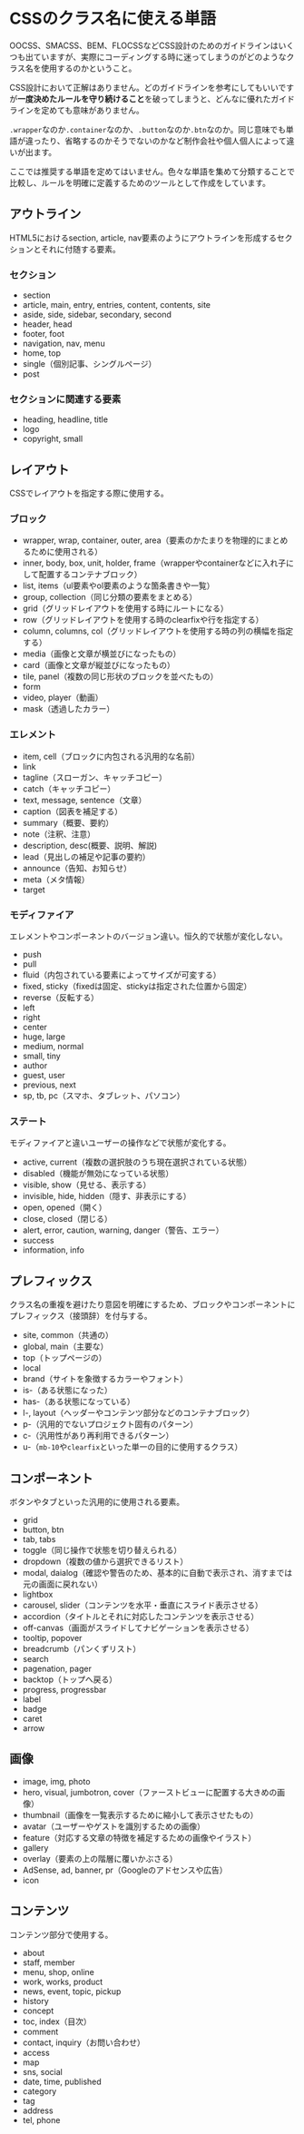 # CSSのクラス名に使える単語
OOCSS、SMACSS、BEM、FLOCSSなどCSS設計のためのガイドラインはいくつも出ていますが、実際にコーディングする時に迷ってしまうのがどのようなクラス名を使用するのかということ。

CSS設計において正解はありません。どのガイドラインを参考にしてもいいですが**一度決めたルールを守り続けること**を破ってしまうと、どんなに優れたガイドラインを定めても意味がありません。

`.wrapper`なのか`.container`なのか、`.button`なのか`.btn`なのか。同じ意味でも単語が違ったり、省略するのかそうでないのかなど制作会社や個人個人によって違いが出ます。

ここでは推奨する単語を定めてはいません。色々な単語を集めて分類することで比較し、ルールを明確に定義するためのツールとして作成をしています。

## アウトライン
HTML5におけるsection, article, nav要素のようにアウトラインを形成するセクションとそれに付随する要素。

### セクション
* section
* article, main, entry, entries, content, contents, site
* aside, side, sidebar, secondary, second
* header, head
* footer, foot
* navigation, nav, menu
* home, top
* single（個別記事、シングルページ）
* post

### セクションに関連する要素
* heading, headline, title
* logo
* copyright, small


## レイアウト
CSSでレイアウトを指定する際に使用する。

### ブロック
* wrapper, wrap, container, outer, area（要素のかたまりを物理的にまとめるために使用される）
* inner, body, box, unit, holder, frame（wrapperやcontainerなどに入れ子にして配置するコンテナブロック）
* list, items（ul要素やol要素のような箇条書きや一覧）
* group, collection（同じ分類の要素をまとめる）
* grid（グリッドレイアウトを使用する時にルートになる）
* row（グリッドレイアウトを使用する時のclearfixや行を指定する）
* column, columns, col（グリッドレイアウトを使用する時の列の横幅を指定する）
* media（画像と文章が横並びになったもの）
* card（画像と文章が縦並びになったもの）
* tile, panel（複数の同じ形状のブロックを並べたもの）
* form
* video, player（動画）
* mask（透過したカラー）


### エレメント
* item, cell（ブロックに内包される汎用的な名前）
* link
* tagline（スローガン、キャッチコピー）
* catch（キャッチコピー）
* text, message, sentence（文章）
* caption（図表を補足する）
* summary（概要、要約）
* note（注釈、注意）
* description, desc(概要、説明、解説)
* lead（見出しの補足や記事の要約）
* announce（告知、お知らせ）
* meta（メタ情報）
* target

### モディファイア
エレメントやコンポーネントのバージョン違い。恒久的で状態が変化しない。

* push
* pull
* fluid（内包されている要素によってサイズが可変する）
* fixed, sticky（fixedは固定、stickyは指定された位置から固定）
* reverse（反転する）
* left
* right
* center
* huge, large
* medium, normal
* small, tiny
* author
* guest, user
* previous, next
* sp, tb, pc（スマホ、タブレット、パソコン）

### ステート
モディファイアと違いユーザーの操作などで状態が変化する。

* active, current（複数の選択肢のうち現在選択されている状態）
* disabled（機能が無効になっている状態）
* visible, show（見せる、表示する）
* invisible, hide, hidden（隠す、非表示にする）
* open, opened（開く）
* close, closed（閉じる）
* alert, error, caution, warning, danger（警告、エラー）
* success
* information, info 

## プレフィックス
クラス名の重複を避けたり意図を明確にするため、ブロックやコンポーネントにプレフィックス（接頭辞）を付与する。

* site, common（共通の）
* global, main（主要な）
* top（トップページの）
* local
* brand（サイトを象徴するカラーやフォント）
* is-（ある状態になった）
* has-（ある状態になっている）
* l-, layout（ヘッダーやコンテンツ部分などのコンテナブロック）
* p-（汎用的でないプロジェクト固有のパターン）
* c-（汎用性があり再利用できるパターン）
* u-（`mb-10`や`clearfix`といった単一の目的に使用するクラス）

## コンポーネント
ボタンやタブといった汎用的に使用される要素。

* grid
* button, btn
* tab, tabs
* toggle（同じ操作で状態を切り替えられる）
* dropdown（複数の値から選択できるリスト）
* modal, daialog（確認や警告のため、基本的に自動で表示され、消すまでは元の画面に戻れない）
* lightbox
* carousel, slider（コンテンツを水平・垂直にスライド表示させる）
* accordion（タイトルとそれに対応したコンテンツを表示させる）
* off-canvas（画面がスライドしてナビゲーションを表示させる）
* tooltip, popover
* breadcrumb（パンくずリスト）
* search
* pagenation, pager
* backtop（トップへ戻る）
* progress, progressbar
* label
* badge
* caret
* arrow


## 画像

* image, img, photo
* hero, visual, jumbotron, cover（ファーストビューに配置する大きめの画像）
* thumbnail（画像を一覧表示するために縮小して表示させたもの）
* avatar（ユーザーやゲストを識別するための画像）
* feature（対応する文章の特徴を補足するための画像やイラスト）
* gallery
* overlay（要素の上の階層に覆いかぶさる）
* AdSense, ad, banner, pr（Googleのアドセンスや広告）
* icon


## コンテンツ
コンテンツ部分で使用する。

* about
* staff, member
* menu, shop, online
* work, works, product
* news, event, topic, pickup
* history
* concept
* toc, index（目次）
* comment
* contact, inquiry（お問い合わせ）
* access
* map
* sns, social
* date, time, published
* category
* tag
* address
* tel, phone
